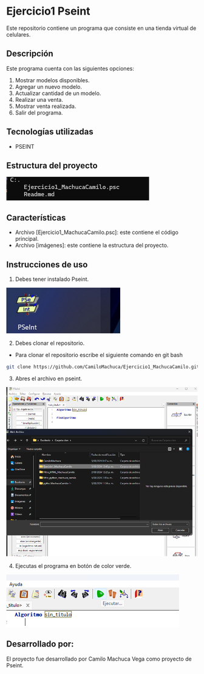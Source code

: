 # Ejercicio1 Pseint
Este repositorio contiene un programa que consiste en una tienda virtual de celulares.

## Descripción 
Este programa cuenta con las siguientes opciones:
1. Mostrar modelos disponibles.
2. Agregar un nuevo modelo.
3. Actualizar cantidad de un modelo.
4. Realizar una venta.
5. Mostrar venta realizada.
6. Salir del programa.

## Tecnologías utilizadas
- PSEINT

## Estructura del proyecto
![alt text](<imagenes/Captura de pantalla 2024-08-05 124032.png>)

## Características
- Archivo [Ejercicio1_MachucaCamilo.psc]: este contiene el código principal.
- Archivo [imágenes]: este contiene la estructura del proyecto. 

## Instrucciones de uso
1. Debes tener instalado Pseint. 

![alt text](<imagenes/Captura de pantalla 2024-08-05 124553.png>)

2. Debes clonar el repositorio. 
- Para clonar el repositorio escribe el siguiente comando en git bash
```bash
git clone https://github.com/CamiloMachuca/Ejercicio1_MachucaCamilo.git
``` 

3. Abres el archivo en pseint.

![alt text](<imagenes/Captura de pantalla 2024-08-05 124938.png>)

4. Ejecutas el programa en botón de color verde. 

![alt text](<imagenes/Captura de pantalla 2024-08-05 125105.png>)

## Desarrollado por: 
El proyecto fue desarrollado por Camilo Machuca Vega como proyecto de Pseint.
